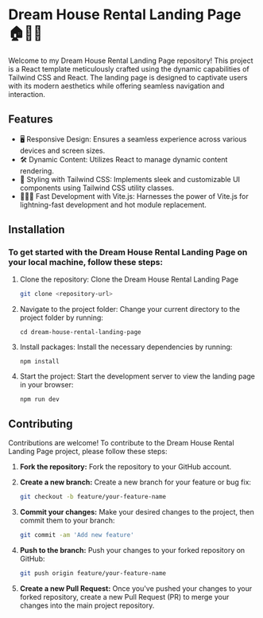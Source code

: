 # Dream House Rental Landing Page 🏠🔑🤝

Welcome to my Dream House Rental Landing Page repository! This project is a React template meticulously crafted using the dynamic capabilities of Tailwind CSS and React. The landing page is designed to captivate users with its modern aesthetics while offering seamless navigation and interaction.

## Features

- 🖥️ Responsive Design: Ensures a seamless experience across various devices and screen sizes.
- 🛠️ Dynamic Content: Utilizes React to manage dynamic content rendering.
- 🚀 Styling with Tailwind CSS: Implements sleek and customizable UI components using Tailwind CSS utility classes.
- 👨🏻‍💻 Fast Development with Vite.js: Harnesses the power of Vite.js for lightning-fast development and hot module replacement.

## Installation

### To get started with the Dream House Rental Landing Page on your local machine, follow these steps:

1. Clone the repository: Clone the Dream House Rental Landing Page

   ```bash
   git clone <repository-url>
   ```

2. Navigate to the project folder: Change your current directory to the project folder by running:

   ```
   cd dream-house-rental-landing-page
   ```

3. Install packages: Install the necessary dependencies by running:

   ```
   npm install
   ```

4. Start the project: Start the development server to view the landing page in your browser:
   ```
   npm run dev
   ```

## Contributing

Contributions are welcome! To contribute to the Dream House Rental Landing Page project, please follow these steps:

1. **Fork the repository:** Fork the repository to your GitHub account.

2. **Create a new branch:** Create a new branch for your feature or bug fix:

   ```bash
   git checkout -b feature/your-feature-name
   ```

3. **Commit your changes:** Make your desired changes to the project, then commit them to your branch:
   ```bash
   git commit -am 'Add new feature'
   ```
4. **Push to the branch:** Push your changes to your forked repository on GitHub:
   ```bash
   git push origin feature/your-feature-name
   ```
5. **Create a new Pull Request:** Once you've pushed your changes to your forked repository, create a new Pull Request (PR) to merge your changes into the main project repository.
